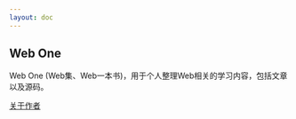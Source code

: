```yaml
---
layout: doc
---
```

## Web One
Web One (Web集、Web一本书)，用于个人整理Web相关的学习内容，包括文章以及源码。

[关于作者](https://chatgis.space/about/)
